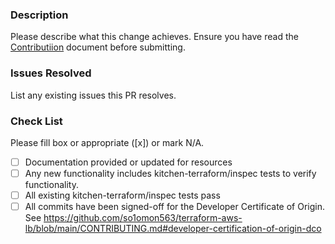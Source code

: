 ### Description

Please describe what this change achieves. Ensure you have read the [Contributiion](https://github.com/so1omon563/terraform-aws-lb/blob/main/CONTRIBUTING.md) document before submitting.

### Issues Resolved

List any existing issues this PR resolves.

### Check List
Please fill box or appropriate ([x]) or mark N/A.
- [ ] Documentation provided or updated for resources
- [ ] Any new functionality includes kitchen-terraform/inspec tests to verify functionality.
- [ ] All existing kitchen-terraform/inspec tests pass
- [ ] All commits have been signed-off for the Developer Certificate of Origin. See <https://github.com/so1omon563/terraform-aws-lb/blob/main/CONTRIBUTING.md#developer-certification-of-origin-dco>
